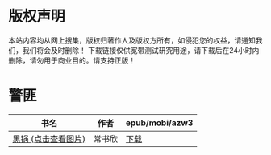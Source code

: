 # 版权声明

本站内容均从网上搜集，版权归著作人及版权方所有，如侵犯您的权益，请通知我们，我们将会及时删除！ 下载链接仅供宽带测试研究用途，请下载后在24小时内删除，请勿用于商业目的。请支持正版！

# 警匪

| 书名 | 作者 | epub/mobi/azw3 |
| --- | --- | --- |
| [黑锅 (点击查看图片)](https://www.dushupai.com/attachment/2024/06/04/d15c23321f1d2313.jpg) | 常书欣 | [下载](https://url89.ctfile.com/f/31084289-1357021141-2483c9?p=8866) |
